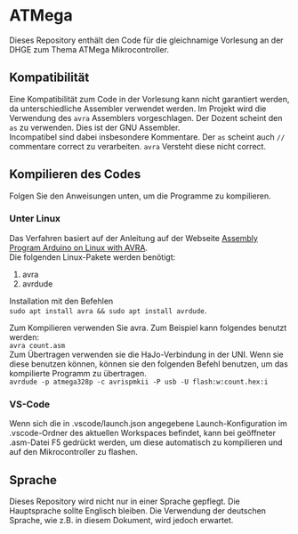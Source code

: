 # ATMega
Dieses Repository enthält den Code für die gleichnamige Vorlesung an der DHGE zum Thema ATMega Mikrocontroller.

## Kompatibilität
Eine Kompatibilität zum Code in der Vorlesung kann nicht garantiert werden, da unterschiedliche Assembler verwendet werden. 
Im Projekt wird die Verwendung des `avra` Assemblers vorgeschlagen. Der Dozent scheint den `as` zu verwenden. Dies ist der GNU Assembler.  
Incompatibel sind dabei insbesondere Kommentare. Der `as` scheint auch `//` commentare correct zu verarbeiten. `avra` Versteht diese nicht correct.

## Kompilieren des Codes

Folgen Sie den Anweisungen unten, um die Programme zu kompilieren. 

### Unter Linux
Das Verfahren basiert auf der Anleitung auf der Webseite [Assembly Program Arduino on Linux with AVRA](https://www.hackster.io/patrick-fitzgerald2/assembly-program-arduino-on-linux-with-avra-2ee3a6).  
Die folgenden Linux-Pakete werden benötigt:
1. avra
2. avrdude  

Installation mit den Befehlen    
`sudo apt install avra && sudo apt install avrdude`.  

Zum Kompilieren verwenden Sie avra. Zum Beispiel kann folgendes benutzt werden:  
`avra count.asm`  
Zum Übertragen verwenden sie die HaJo-Verbindung in der UNI. Wenn sie diese benutzen können, können sie den folgenden Befehl benutzen, um das kompilierte Programm zu übertragen.    
`avrdude -p atmega328p -c avrispmkii -P usb -U flash:w:count.hex:i`  

### VS-Code
Wenn sich die in .vscode/launch.json angegebene Launch-Konfiguration im .vscode-Ordner des aktuellen Workspaces befindet, kann bei geöffneter .asm-Datei F5 gedrückt werden, um diese automatisch zu kompilieren und auf den Mikrocontroller zu flashen.

## Sprache
Dieses Repository wird nicht nur in einer Sprache gepflegt. Die Hauptsprache sollte Englisch bleiben. Die Verwendung der deutschen Sprache, wie z.B. in diesem Dokument, wird jedoch erwartet.
